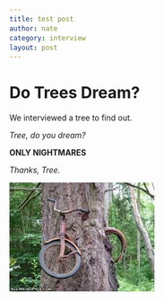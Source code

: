 ```yaml
---
title: test post
author: nate
category: interview
layout: post
---
```

# Do Trees Dream?
We interviewed a tree to find out.

*Tree, do you dream?*

**ONLY NIGHTMARES**

*Thanks, Tree.*

![tree.jpg](/assets/images/tree.jpg)
